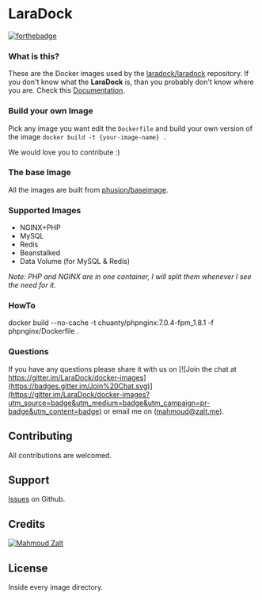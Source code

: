 # LaraDock


[![forthebadge](http://forthebadge.com/images/badges/built-by-developers.svg)](http://zalt.me)

### What is this?

These are the Docker images used by the [laradock/laradock](https://github.com/LaraDock/laradock) repository. If you don't know what the **LaraDock** is, than you probably don't know where you are. Check this [Documentation](https://github.com/LaraDock/laradock).

### Build your own Image

Pick any image you want edit the `Dockerfile` and build your own version of the image `docker build -t {your-image-name} .`

We would love you to contribute :)

### The base Image

All the images are built from [phusion/baseimage](https://github.com/phusion/baseimage-docker).


### Supported Images

- NGINX+PHP
- MySQL
- Redis
- Beanstalked
- Data Volume (for MySQL & Redis)

*Note: PHP and NGINX are in one container, I will split them whenever I see the need for it.*

### HowTo
docker build --no-cache -t chuanty/phpnginx:7.0.4-fpm_1.8.1 -f phpnginx/Dockerfile .


### Questions
If you have any questions please share it with us on [![Join the chat at https://gitter.im/LaraDock/docker-images](https://badges.gitter.im/Join%20Chat.svg)](https://gitter.im/LaraDock/docker-images?utm_source=badge&utm_medium=badge&utm_campaign=pr-badge&utm_content=badge) or email me on (mahmoud@zalt.me).



## Contributing

All contributions are welcomed.





## Support

[Issues](https://github.com/laradock/docker-images/issues) on Github.





## Credits

[![Mahmoud Zalt](https://img.shields.io/badge/Author-Mahmoud%20Zalt-orange.svg)](http://www.zalt.me)



## License

Inside every image directory.





